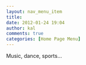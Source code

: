 ```yaml
---
layout: nav_menu_item
title: 
date: 2012-01-24 19:04
author: kal
comments: true
categories: [Home Page Menu]
---
```

Music, dance, sports…
